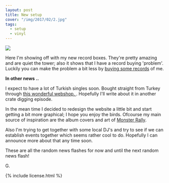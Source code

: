 ```yaml
---
layout: post
title: New setup
cover: "/img/2017/02/2.jpg"
tags:
  - setup
  - vinyl
---
```


<img class='cover' src="{{ page.cover }}"/>

<p>
  Here I'm showing off with my new record boxes. They're
  pretty amazing and are quiet the tower; also it shows that
  I have a record buying 'problem'. Luckily you can make the
  problem a bit less by <a href="https://www.discogs.com/seller/LorikeetRecords/profile" target="_blank">buying some records</a> of me.
</p>

<strong>In other news .. </strong>
<p>
  I expect to have a lot of Turkish singles soon. Bought straight
  from Turkey through
  <a href="https://www.matarailgievi.com/" target="_blank">
    this wonderful webshop.
  </a>. Hopefully I'll write about it in another crate digging episode.
</p>

<p>
  In the mean time I decided to redesign the website a little bit and
  start getting a bit more graphical; I hope you enjoy the birds. Ofcourse
  my main source of inspiration are the album covers and art of
  <a href="https://monsterrally.bandcamp.com/" target="_blank">Monster Rally</a>.
</p>

<p>
  Also I'm trying to get together with some local DJ's
  and try to see if we can establish events together which seems rather
  cool to do. Hopefully I can announce more about that any time soon.
</p>

<p>
  These are all the random news flashes for now and until the next
  random news flash!
</p>

<p>
  G.
</p>

{% include license.html %}
